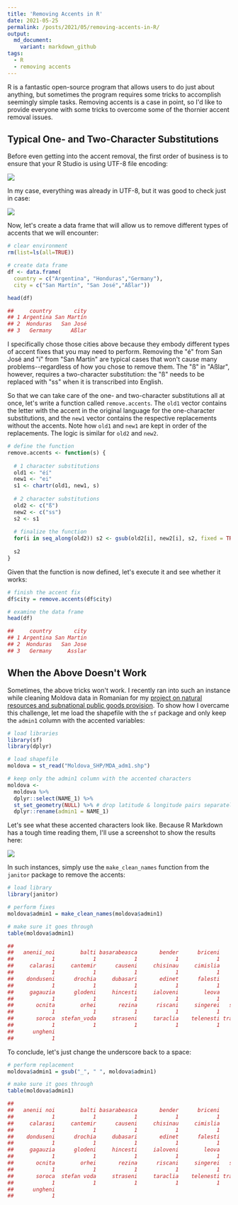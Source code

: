 ```yaml
---
title: 'Removing Accents in R'
date: 2021-05-25
permalink: /posts/2021/05/removing-accents-in-R/
output: 
  md_document:
    variant: markdown_github
tags:
  - R
  - removing accents
---
```




R is a fantastic open-source program that allows users to do just about anything, but sometimes the program requires some tricks to accomplish seemingly simple tasks. Removing accents is a case in point, so I'd like to provide everyone with some tricks to overcome some of the thornier accent removal issues. 

## Typical One- and Two-Character Substitutions

Before even getting into the accent removal, the first order of business is to ensure that your R Studio is using UTF-8 file encoding:


![](https://raw.github.com/mikedenly/mikedenly.github.io/master/images/encoding1.png)


In my case, everything was already in UTF-8, but it was good to check just in case:


![](https://raw.github.com/mikedenly/mikedenly.github.io/master/images/encoding2.png)


Now, let's create a data frame that will allow us to remove different types of accents that we will encounter:
``` r
# clear environment
rm(list=ls(all=TRUE)) 

# create data frame
df <- data.frame(
  country = c("Argentina", "Honduras","Germany"),
  city = c("San Martín", "San José","Aßlar"))

head(df)

##     country       city
## 1 Argentina San Martín
## 2  Honduras   San José
## 3   Germany      Aßlar
```

I specifically chose those cities above because they embody different types of accent fixes that you may need to perform. Removing the "é" from San José and "í" from "San Martín" are typical cases that won't cause many problems--regardless of how you chose to remove them. The "ß" in "Aßlar", however, requires a two-character substitution: the "ß" needs to be replaced with "ss" when it is transcribed into English. 

So that we can take care of the one- and two-character substitutions all at once, let's  write a function called `remove.accents`. The `old1` vector contains the letter with the accent in the original language for the one-character substitutions, and the `new1` vector contains the respective replacements without the accents. Note how `old1` and `new1` are kept in order of the replacements. The logic is similar for `old2` and `new2`.

``` r
# define the function
remove.accents <- function(s) {
  
  # 1 character substitutions
  old1 <- "éí"
  new1 <- "ei"
  s1 <- chartr(old1, new1, s)
  
  # 2 character substitutions 
  old2 <- c("ß")
  new2 <- c("ss")
  s2 <- s1
  
  # finalize the function
  for(i in seq_along(old2)) s2 <- gsub(old2[i], new2[i], s2, fixed = TRUE)
  
  s2
}

```

Given that the function is now defined, let's execute it and see whether it works:
``` r
# finish the accent fix
df$city = remove.accents(df$city)

# examine the data frame
head(df)

##     country       city
## 1 Argentina San Martin
## 2  Honduras   San Jose
## 3   Germany     Asslar
```

## When the Above Doesn't Work

Sometimes, the above tricks won't work. I recently ran into such an instance while cleaning Moldova data in Romanian for my [project on natural resources and subnational public goods provision](https://mikedenly.com/research/natural-resources-subnational-public-goods). To show how I overcame this challenge, let me load the shapefile with the `sf` package and only keep the `admin1` column with the accented variables:

``` r
# load libraries
library(sf)
library(dplyr)

# load shapefile
moldova = st_read("Moldova_SHP/MDA_adm1.shp")

# keep only the admin1 column with the accented characters
moldova <-  
  moldova %>% 
  dplyr::select(NAME_1) %>% 
  st_set_geometry(NULL) %>% # drop latitude & longitude pairs separately
  dplyr::rename(admin1 = NAME_1)
```

Let's see what these accented characters look like. Because R Markdown has a tough time reading them, I'll use a screenshot to show the results here:


![](https://raw.github.com/mikedenly/mikedenly.github.io/master/images/moldovaaccents.png)


In such instances, simply use the `make_clean_names` function from the `janitor` package to remove the accents:

``` r
# load library
library(janitor)

# perform fixes
moldova$admin1 = make_clean_names(moldova$admin1)

# make sure it goes through
table(moldova$admin1)

## 
##   anenii_noi        balti basarabeasca       bender      briceni        cahul 
##            1            1            1            1            1            1 
##     calarasi     cantemir      causeni     chisinau     cimislia     criuleni 
##            1            1            1            1            1            1 
##    donduseni      drochia     dubasari       edinet      falesti     floresti 
##            1            1            1            1            1            1 
##     gagauzia      glodeni     hincesti     ialoveni        leova    nisporeni 
##            1            1            1            1            1            1 
##       ocnita        orhei       rezina      riscani     singerei   soldanesti 
##            1            1            1            1            1            1 
##       soroca  stefan_voda     straseni     taraclia    telenesti transnistria 
##            1            1            1            1            1            1 
##      ungheni 
##            1
```

To conclude, let's just change the underscore back to a space:

``` r
# perform replacement
moldova$admin1 = gsub("_", " ", moldova$admin1)

# make sure it goes through
table(moldova$admin1)

## 
##   anenii noi        balti basarabeasca       bender      briceni        cahul 
##            1            1            1            1            1            1 
##     calarasi     cantemir      causeni     chisinau     cimislia     criuleni 
##            1            1            1            1            1            1 
##    donduseni      drochia     dubasari       edinet      falesti     floresti 
##            1            1            1            1            1            1 
##     gagauzia      glodeni     hincesti     ialoveni        leova    nisporeni 
##            1            1            1            1            1            1 
##       ocnita        orhei       rezina      riscani     singerei   soldanesti 
##            1            1            1            1            1            1 
##       soroca  stefan voda     straseni     taraclia    telenesti transnistria 
##            1            1            1            1            1            1 
##      ungheni 
##            1
```


